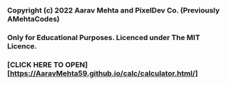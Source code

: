 ### Copyright (c) 2022 Aarav Mehta and PixelDev Co. (Previously AMehtaCodes)
### Only for Educational Purposes. Licenced under The MIT Licence.

### [CLICK HERE TO OPEN][https://AaravMehta59.github.io/calc/calculator.html/]
